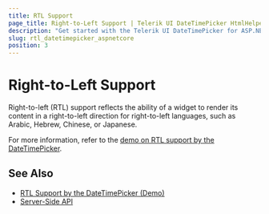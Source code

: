 ```yaml
---
title: RTL Support
page_title: Right-to-Left Support | Telerik UI DateTimePicker HtmlHelper for ASP.NET Core
description: "Get started with the Telerik UI DateTimePicker for ASP.NET Core  and learn about the RTL supports it provides."
slug: rtl_datetimepicker_aspnetcore
position: 3
---
```


# Right-to-Left Support

Right-to-left (RTL) support reflects the ability of a widget to render its content in a right-to-left direction for right-to-left languages, such as Arabic, Hebrew, Chinese, or Japanese.

For more information, refer to the [demo on RTL support by the DateTimePicker](https://demos.telerik.com/aspnet-core/datetimepicker/right-to-left-support).

## See Also

* [RTL Support by the DateTimePicker (Demo)](https://demos.telerik.com/aspnet-core/datetimepicker/right-to-left-support)
* [Server-Side API](/api/datetimepicker)

